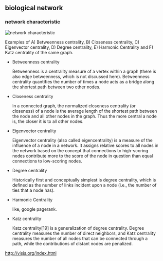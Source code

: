 ## biological network

### network characteristic

![network characteristic](https://upload.wikimedia.org/wikipedia/commons/thumb/1/11/6_centrality_measures.png/320px-6_centrality_measures.png)

Examples of A) Betweenness centrality, B) Closeness centrality, C) Eigenvector centrality, D) Degree centrality, E) Harmonic Centrality and F) Katz centrality of the same graph.

- Betweenness centrality

  Betweenness is a centrality measure of a vertex within a graph (there is also edge betweenness, 
which is not discussed here). Betweenness centrality quantifies the number of times a node acts as 
a bridge along the shortest path between two other nodes.

- Closeness centrality

  In a connected graph, the normalized closeness centrality (or closeness) of a node is the average 
length of the shortest path between the node and all other nodes in the graph. Thus the more central 
a node is, the closer it is to all other nodes.

- Eigenvector centrality

  Eigenvector centrality (also called eigencentrality) is a measure of the influence of a node in a 
network. It assigns relative scores to all nodes in the network based on the concept that connections
to high-scoring nodes contribute more to the score of the node in question than equal connections to 
low-scoring nodes.

- Degree centrality

  Historically first and conceptually simplest is degree centrality, which is defined as the number
of links incident upon a node (i.e., the number of ties that a node has).

- Harmonic Centrality

  like, google pagerank.

- Katz centrality

  Katz centrality[19] is a generalization of degree centrality. Degree centrality measures the number 
of direct neighbors, and Katz centrality measures the number of all nodes that can be connected through 
a path, while the contributions of distant nodes are penalized.


http://visjs.org/index.html


